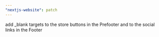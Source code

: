 ```yaml
---
"nextjs-website": patch
---
```


add _blank targets to the store buttons in the Prefooter and to the social links in the Footer
